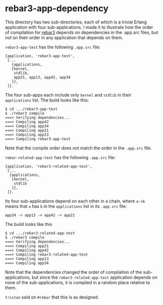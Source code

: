 rebar3-app-dependency
=====

This directory has two sub-directories, each of which is a trivial
Erlang application with four sub-applications. I made it to illustrate
how the order of compilation for
[rebar3](https://github.com/rebar/rebar3) depends on dependencies in
the .app.src files, but _not_ on their order in any application that
depends on them.

`rebar3-app-test` has the following `.app.src` file:

```
{application, 'rebar3-app-test',
 [...
   {applications,
   [kernel,
    stdlib,
    app21, app13, app42, app34
   ]},
 ]}.
```

The four sub-apps each include only `kernel` and `stdlib` in their
`applications` list. The build looks like this:

```
$ cd .../rebar3-app-test
$ ./rebar3 compile
===> Verifying dependencies...
===> Compiling app42
===> Compiling app34
===> Compiling app21
===> Compiling app13
===> Compiling rebar3-app-test
```

Note that the compile order does _not_ match the order in the
`.app.src` file.

`rebar-related-app-test` has the following `.app.src` file:

```
{application, 'rebar3-related-app-test',
 [...
  {applications,
   [kernel,
    stdlib
   ]},
 ]}.
```

Its four sub-applications depend on each other in a chain, where
`a->b` means that `a` has `b` in the `applications` list in its
`.app.src` file:

```
app34 -> app13 -> app42 -> app21
```

The build looks like this

```
$ cd .../rebar3-related-app-test
$ ./rebar3 compile
===> Verifying dependencies...
===> Compiling app21
===> Compiling app42
===> Compiling rebar3-related-app-test
===> Compiling app13
===> Compiling app34
```

Note that the dependencies changed the order of compilation of the
sub-applications, but since the `rebar3-related-app-test` application
depends on none of the sub-applications, it is compiled in a random
place relative to them.

`tristan` said on `#rebar` that this is as designed.
